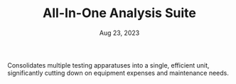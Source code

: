 ---
image: "/img/https-www-pexels-com-photo-two-women-in-front-of-dry-erase-boa-2.png"
title: "All-In-One Analysis Suite"
date: "Aug 23, 2023"
body: "Consolidates multiple testing apparatuses into a single, efficient unit, significantly cutting down on equipment expenses and maintenance needs."
---